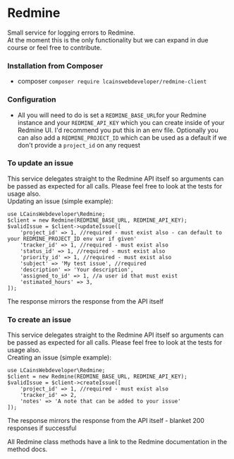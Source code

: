 # Redmine
Small service for logging errors to Redmine.   
At the moment this is the only functionality but we can expand in due course or feel free to contribute.

### Installation from Composer
- composer ```composer require lcainswebdeveloper/redmine-client```

### Configuration
- All you will need to do is set a ```REDMINE_BASE_URL```for your Redmine instance and your ```REDMINE_API_KEY``` which you can create inside of your Redmine UI. I'd recommend you put this in an env file. Optionally you can also add a `REDMINE_PROJECT_ID` which can be used as a default if we don't provide a `project_id` on any request

### To update an issue
This service delegates straight to the Redmine API itself so arguments can be passed as expected for all calls. Please feel free to look at the tests for usage also.   
Updating an issue (simple example):
```
use LCainsWebdeveloper\Redmine;
$client = new Redmine(REDMINE_BASE_URL, REDMINE_API_KEY);
$validIssue = $client->updateIssue([
    'project_id' => 1, //required - must exist also - can default to your REDMINE_PROJECT_ID env var if given'
    'tracker_id' => 1, //required - must exist also
    'status_id' => 1, //required - must exist also
    'priority_id' => 1, //required - must exist also
    'subject' => 'My test issue', //required
    'description' => 'Your description',
    'assigned_to_id' => 1, //a user id that must exist
    'estimated_hours' => 3,
]);
```
The response mirrors the response from the API itself

### To create an issue
This service delegates straight to the Redmine API itself so arguments can be passed as expected for all calls. Please feel free to look at the tests for usage also.   
Creating an issue (simple example):
```
use LCainsWebdeveloper\Redmine;
$client = new Redmine(REDMINE_BASE_URL, REDMINE_API_KEY);
$validIssue = $client->createIssue([
    'project_id' => 1, //required - must exist also
    'tracker_id' => 2,
    'notes' => 'A note that can be added to your issue'
]);
```
The response mirrors the response from the API itself - blanket 200 responses if successful

All Redmine class methods have a link to the Redmine documentation in the method docs.